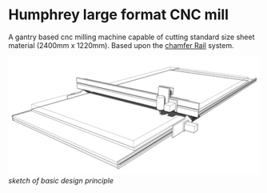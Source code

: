 # Humphrey large format CNC mill

A gantry based cnc milling machine capable of cutting standard size sheet material (2400mm x 1220mm). Based upon the [chamfer Rail](https://github.com/fellesverkstedet/fabricatable-machines/tree/master/chamferrail) system.

![Humphrey sketch](./img/humphrey-sketch.jpg)
*sketch of basic design principle*